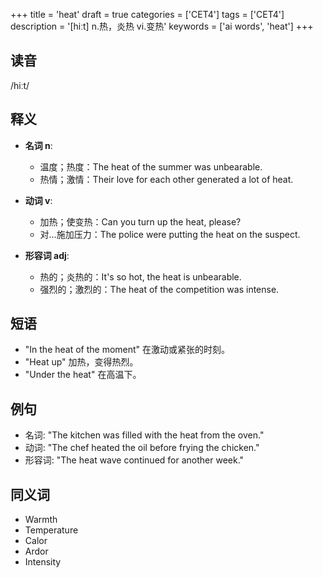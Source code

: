 +++
title = 'heat'
draft = true
categories = ['CET4']
tags = ['CET4']
description = '[hiːt] n.热，炎热 vi.变热'
keywords = ['ai words', 'heat']
+++

## 读音
/hiːt/

## 释义
- **名词 n**:
  - 温度；热度：The heat of the summer was unbearable.
  - 热情；激情：Their love for each other generated a lot of heat.

- **动词 v**:
  - 加热；使变热：Can you turn up the heat, please?
  - 对…施加压力：The police were putting the heat on the suspect.

- **形容词 adj**:
  - 热的；炎热的：It's so hot, the heat is unbearable.
  - 强烈的；激烈的：The heat of the competition was intense.

## 短语
- "In the heat of the moment" 在激动或紧张的时刻。
- "Heat up" 加热，变得热烈。
- "Under the heat" 在高温下。

## 例句
- 名词: "The kitchen was filled with the heat from the oven."
- 动词: "The chef heated the oil before frying the chicken."
- 形容词: "The heat wave continued for another week."

## 同义词
- Warmth
- Temperature
- Calor
- Ardor
- Intensity
